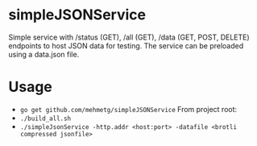 # simpleJSONService
Simple service with /status (GET), /all (GET), /data (GET, POST, DELETE) endpoints to host JSON data for testing.
The service can be preloaded using a data.json file.

# Usage
* ```go get github.com/mehmetg/simpleJSONService```
From project root:
* ```./build_all.sh```
* ```./simpleJsonService -http.addr <host:port> -datafile <brotli compressed jsonfile>```

